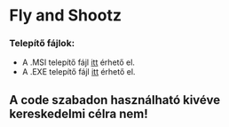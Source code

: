 # Fly and Shootz
### Telepítő fájlok:
- A .MSI telepítő fájl [itt](https://mega.nz/file/FkND2RDJ#3e-y9nD9bv8PQz9FrLEumo4F9nYuZjJVenckIICw3EA) érhető el.
- A .EXE telepítő fájl [itt](https://mega.nz/file/MlN0DD4Y#kqHKdRSEjQBqoWZZ6JmAYcaFKetzT9-NrvFncAF-Ip8) érhető el.

## A code szabadon használható kivéve kereskedelmi célra nem!
